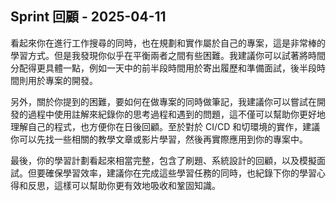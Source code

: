 ## Sprint 回顧 - 2025-04-11

看起來你在進行工作搜尋的同時，也在規劃和實作屬於自己的專案，這是非常棒的學習方式。但是我發現你似乎在平衡兩者之間有些困難。我建議你可以試著將時間分配得更具體一點，例如一天中的前半段時間用於寄出履歷和準備面試，後半段時間則用於專案的開發。

另外，關於你提到的困難，要如何在做專案的同時做筆記，我建議你可以嘗試在開發的過程中使用註解來紀錄你的思考過程和遇到的問題，這不僅可以幫助你更好地理解自己的程式，也方便你在日後回顧。至於對於 CI/CD 和切環境的實作，建議你可以先找一些相關的教學文章或影片學習，然後再實際應用到你的專案中。

最後，你的學習計劃看起來相當完整，包含了刷題、系統設計的回顧，以及模擬面試。但要確保學習效率，建議你在完成這些學習任務的同時，也紀錄下你的學習心得和反思，這樣可以幫助你更有效地吸收和鞏固知識。
